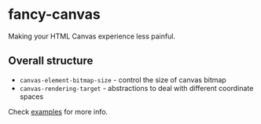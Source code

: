 # fancy-canvas
Making your HTML Canvas experience less painful.


## Overall structure
- `canvas-element-bitmap-size` - control the size of canvas bitmap
- `canvas-rendering-target` - abstractions to deal with different coordinate spaces

Check [examples](./examples) for more info.